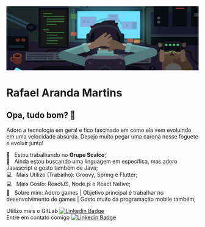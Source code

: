 <img width="auto" src="https://github.com/Skema1114/Skema1114/blob/master/bannerAjustado.png">

# Rafael Aranda Martins

## Opa, tudo bom? 👋
Adoro a tecnologia em geral e fico fascinado em como ela vem evoluindo em uma velocidade absurda.
Desejo muito pegar uma carona nesse foguete e evoluir junto!

:rocket:  &nbsp; Estou trabalhando no **Grupo Scalco**;
<br/> :purple_heart: &nbsp; Ainda estou buscando uma linguagem em especifica, mas adoro Javascript e gosto também de Java;
<br/> :computer: &nbsp; Mais Utilizo (Trabalho): Groovy, Spring e Flutter;
<br/> :computer: &nbsp; Mais Gosto: ReactJS, Node.js e React Native;
<br/> 💬  &nbsp; Sobre mim: Adoro games | Objetivo principal é trabalhar no desenvolvimento de games | Gosto muito da programação mobile também;

Utilizo mais o GitLab [![Linkedin Badge](https://img.shields.io/badge/-Skema1114-yellow?style=flat-square&logo=GitLab&logoColor=white&link=https://gitlab.com/Skema1114/)](https://gitlab.com/Skema1114/)
<br/>Entre em contato comigo [![Linkedin Badge](https://img.shields.io/badge/-RafaelArandaMartins-blue?style=flat-square&logo=Linkedin&logoColor=white&link=https://www.linkedin.com/in/rafaelarandamartins/)](https://www.linkedin.com/in/rafaelarandamartins/)
